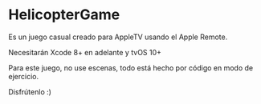 # HelicopterGame 

Es un juego casual creado para AppleTV usando el Apple Remote.

Necesitarán Xcode 8+ en adelante y tvOS 10+

Para este juego, no use escenas, todo está hecho por código en modo de ejercicio.

Disfrútenlo :)
